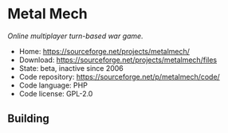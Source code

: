 # Metal Mech

_Online multiplayer turn-based war game._

- Home: https://sourceforge.net/projects/metalmech/
- Download: https://sourceforge.net/projects/metalmech/files
- State: beta, inactive since 2006
- Code repository: https://sourceforge.net/p/metalmech/code/
- Code language: PHP
- Code license: GPL-2.0

## Building


